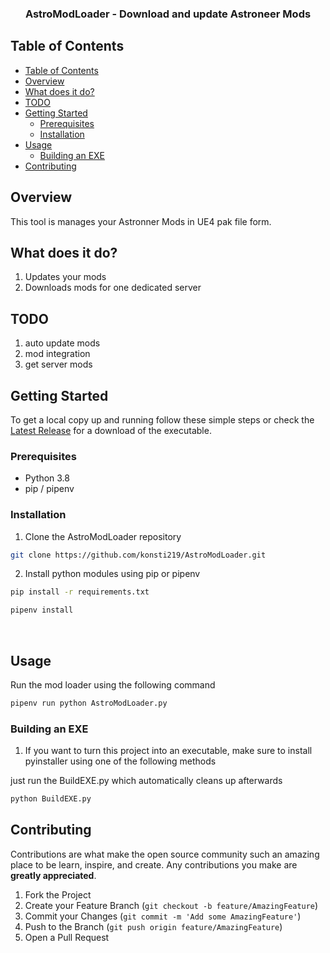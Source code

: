<h3 align="center">AstroModLoader - Download and update Astroneer Mods</h3>

## Table of Contents

- [Table of Contents](#table-of-contents)
- [Overview](#overview)
- [What does it do?](#what-does-it-do)
- [TODO](#todo)
- [Getting Started](#getting-started)
  - [Prerequisites](#prerequisites)
  - [Installation](#installation)
- [Usage](#usage)
  - [Building an EXE](#building-an-exe)
- [Contributing](#contributing)
<!-- [License](#license)
- [Contact](#contact)-->

## Overview

This tool is manages your Astronner Mods in UE4 pak file form.

## What does it do?

1. Updates your mods
2. Downloads mods for one dedicated server

## TODO

1. auto update mods
2. mod integration
3. get server mods

<!-- GETTING STARTED -->

## Getting Started

To get a local copy up and running follow these simple steps or check the [Latest Release](https://github.com/konsti219/AstroModLoader/releases/latest) for a download of the executable.

### Prerequisites

- Python 3.8
- pip / pipenv

### Installation

1. Clone the AstroModLoader repository

```sh
git clone https://github.com/konsti219/AstroModLoader.git
```

2. Install python modules using pip or pipenv

```sh
pip install -r requirements.txt
```

```sh
pipenv install
```

<br />

<!-- USAGE EXAMPLES -->

## Usage

Run the mod loader using the following command

```sh
pipenv run python AstroModLoader.py
```

### Building an EXE

1. If you want to turn this project into an executable, make sure to install pyinstaller using one of the following methods
<!--

```sh
pip install pyinstaller
```

```sh
pipenv install -d
```

2. Run pyinstaller with the all-in-one flag

```sh
pyinstaller AstroLauncher.py -F --add-data "assets;./assets" --icon=assets/astrolauncherlogo.ico
```

or -->
just run the BuildEXE.py which automatically cleans up afterwards

```sh
python BuildEXE.py
```

<!--
1. Move the executable (in the new `dist` folder) to the directory of your choice. (If you want you can now delete the `dist` and `build` folders, as well as the `.spec` file)
2. Run AstroLauncher.exe

```sh
AstroLauncher.exe -p "steamapps\common\ASTRONEER Dedicated Server"
```-->

<!-- CONTRIBUTING -->

## Contributing

Contributions are what make the open source community such an amazing place to be learn, inspire, and create. Any contributions you make are **greatly appreciated**.

1. Fork the Project
2. Create your Feature Branch (`git checkout -b feature/AmazingFeature`)
3. Commit your Changes (`git commit -m 'Add some AmazingFeature'`)
4. Push to the Branch (`git push origin feature/AmazingFeature`)
5. Open a Pull Request
